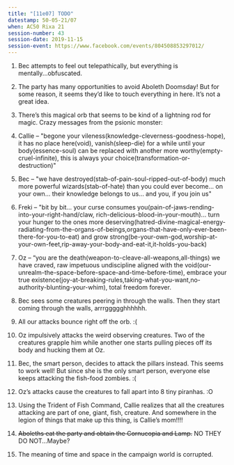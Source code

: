 ```yaml
---
title: "[11e07] TODO"
datestamp: 50-05-21/07
when: AC50 Rixa 21
session-number: 43
session-date: 2019-11-15
session-event: https://www.facebook.com/events/804508853297012/
---
```


1. Bec attempts to feel out telepathically, but everything is mentally...obfuscated.
2. The party has many opportunities to avoid Aboleth Doomsday! But for some reason, it seems they’d like to touch everything in here. It’s not a great idea.
3. There’s this magical orb that seems to be kind of a lightning rod for magic. Crazy messages from the psionic monster:

  1. Callie – "begone your vileness(knowledge-cleverness-goodness-hope), it has no place here(void), vanish(sleep-die) for a while until your body(essence-soul) can be replaced with another more worthy(empty-cruel-infinite), this is always your choice(transformation-or-destruction)"
  2. Bec – "we have destroyed(stab-of-pain-soul-ripped-out-of-body) much more powerful wizards(stab-of-hate) than you could ever become... on your own... their knowledge belongs to us... and you, if you join us"
  3. Freki – "bit by bit... your curse consumes you(pain-of-jaws-rending-into-your-right-hand/claw, rich-delicious-blood-in-your-mouth)... turn your hunger to the ones more deserving(hatred-divine-magical-energy-radiating-from-the-organs-of-beings,organs-that-have-only-ever-been-there-for-you-to-eat) and grow strong(be-your-own-god,worship-at-your-own-feet,rip-away-your-body-and-eat-it,it-holds-you-back)
  4. Oz – “you are the death(weapon-to-cleave-all-weapons,all-things) we have craved, raw impetuous undiscipline aligned with the void(our-unrealm-the-space-before-space-and-time-before-time), embrace your true existence(joy-at-breaking-rules,taking-what-you-want,no-authority-blunting-your-whim), total freedom forever.

4. Bec sees some creatures peering in through the walls. Then they start coming through the walls, arrrggggghhhhhh.
5. All our attacks bounce right off the orb. :(
6. Oz impulsively attacks the weird observing creatures. Two of the creatures grapple him while another one starts pulling pieces off its body and hucking them at Oz.
7. Bec, the smart person, decides to attack the pillars instead. This seems to work well! But since she is the only smart person, everyone else keeps attacking the fish-food zombies. :(
8. Oz’s attacks cause the creatures to fall apart into 8 tiny piranhas. :O
9. Using the Trident of Fish Command, Callie realizes that all the creatures attacking are part of one, giant, fish, creature. And somewhere in the legion of things that make up this thing, is Callie’s mom!!!!
10. ~~Aboleths eat the party and obtain the Cornucopia and Lamp.~~ NO THEY DO NOT...Maybe?
11. The meaning of time and space in the campaign world is corrupted.
